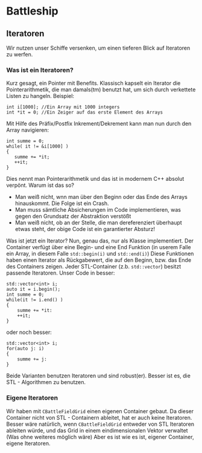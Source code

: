 # Battleship


## Iteratoren
Wir nutzen unser Schiffe versenken, um einen tieferen Blick auf Iteratoren zu werfen.

### Was ist ein Iteratoren?

Kurz gesagt, ein Pointer mit Benefits.
Klassisch kapselt ein Iterator die Pointerarithmetik, die man damals(tm) benutzt hat, um sich durch verkettete Listen zu hangeln.
Beispiel:
    
    int i[1000]; //Ein Array mit 1000 integers
    int *it = 0; //Ein Zeiger auf das erste Element des Arrays

Mit Hilfe des Präfix/Postfix Inkrement/Dekrement kann man nun durch den Array navigieren:
    
    int summe = 0;
    while( it != &i[1000] )
    {
       summe += *it;
       ++it;
    }

Dies nennt man Pointerarithmetik und das ist in modernem C++ absolut verpönt.
Warum ist das so?
 * Man weiß nicht, wnn man über den Beginn oder das Ende des Arrays hinauskommt. Die Folge ist ein Crash.
 * Man muss sämtliche Absicherungen im Code implementieren, was gegen den Grundsatz der Abstraktion verstößt
 * Man weiß nicht, ob an der Stelle, die man dereferenziert überhaupt etwas steht, der obige Code ist ein garantierter Absturz!

Was ist jetzt ein Iterator?
Nun, genau das, nur als Klasse implementiert. Der Container verfügt über eine Begin- und eine End Funktion (in userem Falle ein Array, in diesem Falle `std::begin(i)` und `std::end(i)`) Diese Funktionen haben einen Iterator als Rückgabewert, die auf den Beginn, bzw. das Ende des Containers zeigen.
Jeder STL-Container (z.b. `std::vector`) besitzt passende Iteratoren.
Unser Code in besser:

    std::vector<int> i;
    auto it = i.begin();
    int summe = 0;
    while(it != i.end() )
    {
        summe += *it:
        ++it;
    }
    
oder noch besser:

    std::vector<int> i;
    for(auto j: i)
    {
        summe += j:
    }
    
Beide Varianten benutzen Iteratoren und sind robust(er). Besser ist es, die STL - Algorithmen zu benutzen.

### Eigene Iteratoren

Wir haben mit `CBattleFieldGrid` einen eigenen Container gebaut. Da dieser Container nicht von STL - Containern ableitet, hat er auch keine Iteratoren.
Besser wäre natürlich, wenn `CBattleFieldGrid` entweder von STL Iteratoren ableiten würde, und das Grid in einem eindimensionalen Vektor verwaltet (Was ohne weiteres möglich wäre) Aber es ist wie es ist, eigener Container, eigene Iteratoren.
